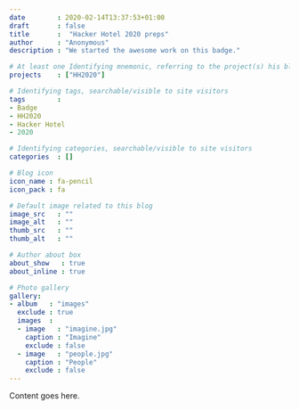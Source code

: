 ```yaml
---
date        : 2020-02-14T13:37:53+01:00
draft       : false
title       :  "Hacker Hotel 2020 preps"
author      : "Anonymous"
description : "We started the awesome work on this badge."

# At least one Identifying mnemonic, referring to the project(s) his blog is related to
projects    : ["HH2020"]

# Identifying tags, searchable/visible to site visitors
tags        :
- Badge
- HH2020
- Hacker Hotel
- 2020

# Identifying categories, searchable/visible to site visitors
categories  : []

# Blog icon
icon_name : fa-pencil
icon_pack : fa

# Default image related to this blog
image_src   : ""
image_alt   : ""
thumb_src   : ""
thumb_alt   : ""

# Author about box
about_show   : true
about_inline : true

# Photo gallery
gallery:
- album   : "images"
  exclude : true
  images  :
  - image   : "imagine.jpg"
    caption : "Imagine"
    exclude : false
  - image   : "people.jpg"
    caption : "People"
    exclude : false
---
```


Content goes here.

